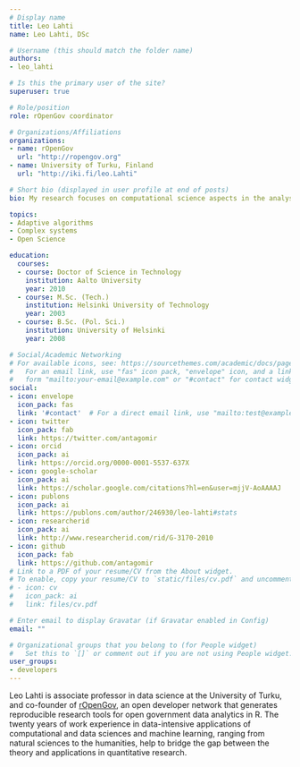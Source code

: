 ```yaml
---
# Display name
title: Leo Lahti
name: Leo Lahti, DSc

# Username (this should match the folder name)
authors:
- leo_lahti

# Is this the primary user of the site?
superuser: true

# Role/position
role: rOpenGov coordinator

# Organizations/Affiliations
organizations:
- name: rOpenGov
  url: "http://ropengov.org"  
- name: University of Turku, Finland
  url: "http://iki.fi/leo.Lahti"

# Short bio (displayed in user profile at end of posts)
bio: My research focuses on computational science aspects in the analysis of complex natural and social systems.

topics:
- Adaptive algorithms
- Complex systems
- Open Science

education:
  courses:
  - course: Doctor of Science in Technology
    institution: Aalto University
    year: 2010
  - course: M.Sc. (Tech.)
    institution: Helsinki University of Technology
    year: 2003
  - course: B.Sc. (Pol. Sci.)
    institution: University of Helsinki
    year: 2008

# Social/Academic Networking
# For available icons, see: https://sourcethemes.com/academic/docs/page-builder/#icons
#   For an email link, use "fas" icon pack, "envelope" icon, and a link in the
#   form "mailto:your-email@example.com" or "#contact" for contact widget.
social:
- icon: envelope
  icon_pack: fas
  link: '#contact'  # For a direct email link, use "mailto:test@example.org".
- icon: twitter
  icon_pack: fab
  link: https://twitter.com/antagomir
- icon: orcid
  icon_pack: ai
  link: https://orcid.org/0000-0001-5537-637X
- icon: google-scholar
  icon_pack: ai
  link: https://scholar.google.com/citations?hl=en&user=mjjV-AoAAAAJ
- icon: publons
  icon_pack: ai
  link: https://publons.com/author/246930/leo-lahti#stats
- icon: researcherid
  icon_pack: ai
  link: http://www.researcherid.com/rid/G-3170-2010
- icon: github
  icon_pack: fab
  link: https://github.com/antagomir
# Link to a PDF of your resume/CV from the About widget.
# To enable, copy your resume/CV to `static/files/cv.pdf` and uncomment the lines below.
# - icon: cv
#   icon_pack: ai
#   link: files/cv.pdf

# Enter email to display Gravatar (if Gravatar enabled in Config)
email: ""

# Organizational groups that you belong to (for People widget)
#   Set this to `[]` or comment out if you are not using People widget.
user_groups:
- developers
---
```


Leo Lahti is associate professor in data science at the University of Turku, and co-founder of [rOpenGov](http://ropengov.org), an open developer network that generates reproducible research tools for open government data analytics in R. The twenty years of work experience in data-intensive applications of computational and data sciences and machine learning, ranging from natural sciences to the humanities, help to bridge the gap between the theory and applications in quantitative research.

